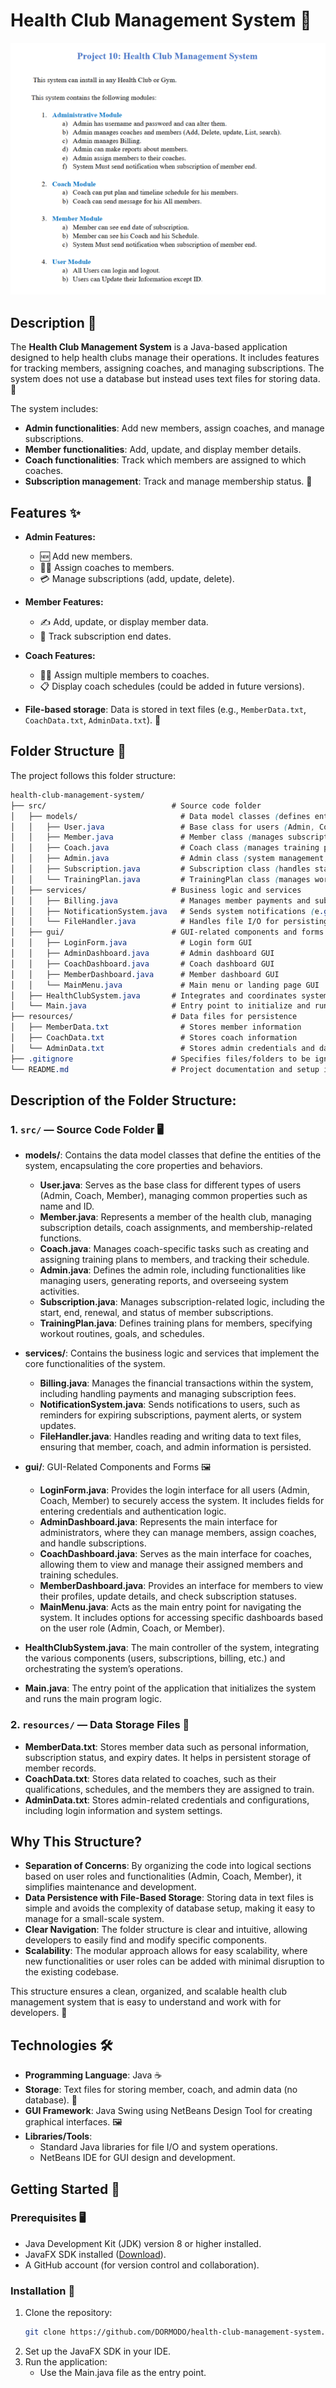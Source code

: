 # Health Club Management System 💪

![](./resources/image.png)

## Description 📝

The **Health Club Management System** is a Java-based application designed to help health clubs manage their operations. It includes features for tracking members, assigning coaches, and managing subscriptions. The system does not use a database but instead uses text files for storing data. 📂

The system includes:

- **Admin functionalities**: Add new members, assign coaches, and manage subscriptions.
- **Member functionalities**: Add, update, and display member details.
- **Coach functionalities**: Track which members are assigned to which coaches.
- **Subscription management**: Track and manage membership status. 📅

## Features ✨

- **Admin Features:**

  - 🆕 Add new members.
  - 🏋️‍♀️ Assign coaches to members.
  - 💳 Manage subscriptions (add, update, delete).

- **Member Features:**

  - ✍️ Add, update, or display member data.
  - 📅 Track subscription end dates.

- **Coach Features:**

  - 🧑‍🏫 Assign multiple members to coaches.
  - 📋 Display coach schedules (could be added in future versions).

- **File-based storage**: Data is stored in text files (e.g., `MemberData.txt`, `CoachData.txt`, `AdminData.txt`). 📄

## Folder Structure 📁

The project follows this folder structure:

```scss
health-club-management-system/
├── src/                            # Source code folder
│   ├── models/                       # Data model classes (defines entities)
│   │   ├── User.java                 # Base class for users (Admin, Coach, Member)
│   │   ├── Member.java               # Member class (manages subscription, coach assignments)
│   │   ├── Coach.java                # Coach class (manages training plans, schedules)
│   │   ├── Admin.java                # Admin class (system management, billing, reports)
│   │   ├── Subscription.java         # Subscription class (handles start/end, renewal)
│   │   └── TrainingPlan.java         # TrainingPlan class (manages workout schedules)
│   ├── services/                   # Business logic and services
│   │   ├── Billing.java              # Manages member payments and subscriptions
│   │   ├── NotificationSystem.java   # Sends system notifications (e.g., expiring subscriptions)
│   │   └── FileHandler.java          # Handles file I/O for persisting data
│   ├── gui/                        # GUI-related components and forms
│   │   ├── LoginForm.java            # Login form GUI
│   │   ├── AdminDashboard.java       # Admin dashboard GUI
│   │   ├── CoachDashboard.java       # Coach dashboard GUI
│   │   ├── MemberDashboard.java      # Member dashboard GUI
│   │   └── MainMenu.java             # Main menu or landing page GUI
│   ├── HealthClubSystem.java       # Integrates and coordinates system functionality
│   └── Main.java                   # Entry point to initialize and run the system
├── resources/                      # Data files for persistence
│   ├── MemberData.txt                # Stores member information
│   ├── CoachData.txt                 # Stores coach information
│   └── AdminData.txt                 # Stores admin credentials and data
├── .gitignore                      # Specifies files/folders to be ignored by Git
└── README.md                       # Project documentation and setup instructions
```

## **Description of the Folder Structure:**

### **1. `src/`** — Source Code Folder 🖥️

- **models/**: Contains the data model classes that define the entities of the system, encapsulating the core properties and behaviors.
  - **User.java**: Serves as the base class for different types of users (Admin, Coach, Member), managing common properties such as name and ID.
  - **Member.java**: Represents a member of the health club, managing subscription details, coach assignments, and membership-related functions.
  - **Coach.java**: Manages coach-specific tasks such as creating and assigning training plans to members, and tracking their schedule.
  - **Admin.java**: Defines the admin role, including functionalities like managing users, generating reports, and overseeing system activities.
  - **Subscription.java**: Manages subscription-related logic, including the start, end, renewal, and status of member subscriptions.
  - **TrainingPlan.java**: Defines training plans for members, specifying workout routines, goals, and schedules.
  
- **services/**: Contains the business logic and services that implement the core functionalities of the system.
  - **Billing.java**: Manages the financial transactions within the system, including handling payments and managing subscription fees.
  - **NotificationSystem.java**: Sends notifications to users, such as reminders for expiring subscriptions, payment alerts, or system updates.
  - **FileHandler.java**: Handles reading and writing data to text files, ensuring that member, coach, and admin information is persisted.

- **gui/**: GUI-Related Components and Forms 🖼️
  - **LoginForm.java**: Provides the login interface for all users (Admin, Coach, Member) to securely access the system. It includes fields for entering credentials and authentication logic.
  - **AdminDashboard.java**: Represents the main interface for administrators, where they can manage members, assign coaches, and handle subscriptions.
  - **CoachDashboard.java**: Serves as the main interface for coaches, allowing them to view and manage their assigned members and training schedules.
  - **MemberDashboard.java**: Provides an interface for members to view their profiles, update details, and check subscription statuses.
  - **MainMenu.java**: Acts as the main entry point for navigating the system. It includes options for accessing specific dashboards based on the user role (Admin, Coach, or Member).

- **HealthClubSystem.java**: The main controller of the system, integrating the various components (users, subscriptions, billing, etc.) and orchestrating the system’s operations.
  
- **Main.java**: The entry point of the application that initializes the system and runs the main program logic.

### **2. `resources/`** — Data Storage Files 💾

- **MemberData.txt**: Stores member data such as personal information, subscription status, and expiry dates. It helps in persistent storage of member records.
- **CoachData.txt**: Stores data related to coaches, such as their qualifications, schedules, and the members they are assigned to train.
- **AdminData.txt**: Stores admin-related credentials and configurations, including login information and system settings.

## Why This Structure?

- **Separation of Concerns**: By organizing the code into logical sections based on user roles and functionalities (Admin, Coach, Member), it simplifies maintenance and development.
- **Data Persistence with File-Based Storage**: Storing data in text files is simple and avoids the complexity of database setup, making it easy to manage for a small-scale system.
- **Clear Navigation**: The folder structure is clear and intuitive, allowing developers to easily find and modify specific components.
- **Scalability**: The modular approach allows for easy scalability, where new functionalities or user roles can be added with minimal disruption to the existing codebase.

This structure ensures a clean, organized, and scalable health club management system that is easy to understand and work with for developers. 🚀


## Technologies 🛠️

- **Programming Language**: Java ☕
- **Storage**: Text files for storing member, coach, and admin data (no database). 📂
- **GUI Framework**: Java Swing using NetBeans Design Tool for creating graphical interfaces. 🖼️
- **Libraries/Tools**:
  - Standard Java libraries for file I/O and system operations.
  - NetBeans IDE for GUI design and development.

## Getting Started 🚀

### Prerequisites 🖥️

- Java Development Kit (JDK) version 8 or higher installed.
- JavaFX SDK installed ([Download](https://openjfx.io)).
- A GitHub account (for version control and collaboration).

### Installation 🔧

1. Clone the repository:
   ```bash
   git clone https://github.com/DORMODO/health-club-management-system.git
   ```
2. Set up the JavaFX SDK in your IDE.
3. Run the application:
     - Use the Main.java file as the entry point.
